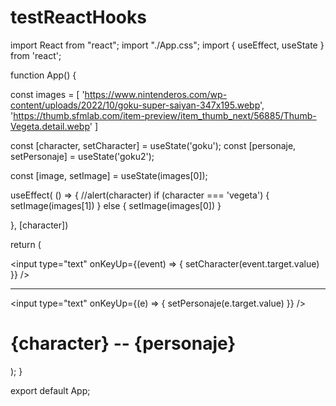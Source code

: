 # testReactHooks

import React from "react";
import "./App.css";
import { useEffect, useState } from 'react';


function App() {
  
const images = [
  'https://www.nintenderos.com/wp-content/uploads/2022/10/goku-super-saiyan-347x195.webp',
  'https://thumb.sfmlab.com/item-preview/item_thumb_next/56885/Thumb-Vegeta.detail.webp'
  ]

const [character, setCharacter] = useState('goku');
const [personaje, setPersonaje] = useState('goku2');

const [image, setImage] = useState(images[0]);

useEffect( () => {
    //alert(character)
    if (character === 'vegeta') {
        setImage(images[1])
    } else {
        setImage(images[0])
    }

}, [character])

  return (
    <div className="App">
        <input type="text" onKeyUp={(event) => {
            setCharacter(event.target.value)
        }} />
        <hr />
        <input type="text" onKeyUp={(e) => {
            setPersonaje(e.target.value)
        }} />
        <h1>{character} -- {personaje}</h1>
        <img src={image} alt="" />
    </div>
  );
}

export default App;
